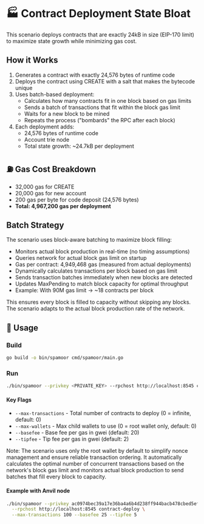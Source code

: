 # 🏭 Contract Deployment State Bloat

This scenario deploys contracts that are exactly 24kB in size (EIP-170 limit) to maximize state growth while minimizing gas cost.

## How it Works

1. Generates a contract with exactly 24,576 bytes of runtime code
2. Deploys the contract using CREATE with a salt that makes the bytecode unique
3. Uses batch-based deployment:
   - Calculates how many contracts fit in one block based on gas limits
   - Sends a batch of transactions that fit within the block gas limit
   - Waits for a new block to be mined
   - Repeats the process ("bombards" the RPC after each block)
4. Each deployment adds:
   - 24,576 bytes of runtime code
   - Account trie node
   - Total state growth: ~24.7kB per deployment

## ⛽ Gas Cost Breakdown

- 32,000 gas for CREATE
- 20,000 gas for new account
- 200 gas per byte for code deposit (24,576 bytes)
- **Total: 4,967,200 gas per deployment**

## Batch Strategy

The scenario uses block-aware batching to maximize block filling:
- Monitors actual block production in real-time (no timing assumptions)
- Queries network for actual block gas limit on startup
- Gas per contract: 4,949,468 gas (measured from actual deployments)
- Dynamically calculates transactions per block based on gas limit
- Sends transaction batches immediately when new blocks are detected
- Updates MaxPending to match block capacity for optimal throughput
- Example: With 90M gas limit → ~18 contracts per block

This ensures every block is filled to capacity without skipping any blocks. The scenario adapts to the actual block production rate of the network.

## 🚀 Usage

### Build
```bash
go build -o bin/spamoor cmd/spamoor/main.go
```

### Run
```bash
./bin/spamoor --privkey <PRIVATE_KEY> --rpchost http://localhost:8545 contract-deploy [flags]
```

#### Key Flags
- `--max-transactions` - Total number of contracts to deploy (0 = infinite, default: 0)
- `--max-wallets` - Max child wallets to use (0 = root wallet only, default: 0)
- `--basefee` - Base fee per gas in gwei (default: 20)
- `--tipfee` - Tip fee per gas in gwei (default: 2)

Note: The scenario uses only the root wallet by default to simplify nonce management and ensure reliable transaction ordering. It automatically calculates the optimal number of concurrent transactions based on the network's block gas limit and monitors actual block production to send batches that fill every block to capacity.

#### Example with Anvil node
```bash
./bin/spamoor --privkey ac0974bec39a17e36ba4a6b4d238ff944bacb478cbed5efcae784d7bf4f2ff80 \
  --rpchost http://localhost:8545 contract-deploy \
  --max-transactions 100 --basefee 25 --tipfee 5
``` 